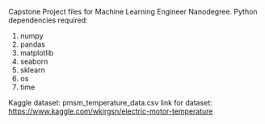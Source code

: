 Capstone Project files for Machine Learning Engineer Nanodegree.
Python dependencies required:
1. numpy
2. pandas
3. matplotlib
4. seaborn
5. sklearn
6. os
7. time


Kaggle dataset: pmsm_temperature_data.csv
link for dataset: https://www.kaggle.com/wkirgsn/electric-motor-temperature
